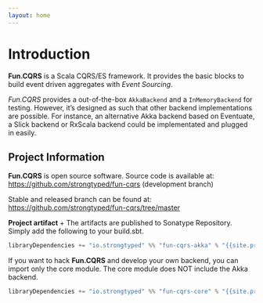 ```yaml
---
layout: home
---
```


# Introduction

**Fun.CQRS** is a Scala CQRS/ES framework. It provides the basic blocks to build event driven aggregates with *Event Sourcing*.

*Fun.CQRS* provides a out-of-the-box `AkkaBackend` and a `InMemoryBackend` for testing. However, it’s designed as such that other backend implementations are possible. For instance, an alternative Akka backend based on Eventuate, a Slick backend or RxScala backend could be implementated and plugged in easily.


## Project Information

**Fun.CQRS** is open source software. Source code is available at:  
https://github.com/strongtyped/fun-cqrs (development branch)

Stable and released branch can be found at:  
https://github.com/strongtyped/fun-cqrs/tree/master

**Project artifact** +
The artifacts are published to Sonatype Repository. Simply add the following to your build.sbt.

```scala
libraryDependencies += "io.strongtyped" %% "fun-cqrs-akka" % "{{site.project.version}}"
```

If you want to hack **Fun.CQRS** and develop your own backend, you can import only the core module.
The core module does NOT include the Akka backend.

```scala
libraryDependencies += "io.strongtyped" %% "fun-cqrs-core" % "{{site.project.version}}"
```

